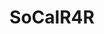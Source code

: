 ---
title: SoCalR4R
crosslinks:
- VirginityExchange
- IASIP
- socalgonewild
- Swingers
- AskMen
- TropicalWeather
- r4rasian
- GrMD
- Foodsocal
- ElaDarling
- Dirty_Socal_R4R
---